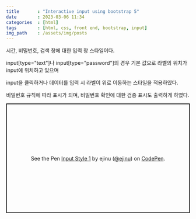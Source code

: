 ```yaml
---
title       : "Interactive input using bootstrap 5"
date        : 2023-03-06 11:34
categories  : [html]
tags        : [html, css, front end, bootstrap, input]
img_path    : /assets/img/posts
---
```


시간, 비밀번호, 검색 창에 대한 입력 창 스타일이다.

input[type="text"]나 input[type="password"]의 경우 기본 값으로 라벨의 위치가 input에 위치하고 있으며

input을 클릭하거나 데이터를 입력 시 라벨이 위로 이동하는 스타일을 적용하였다.

비밀번호 규칙에 따라 표시가 되며, 비밀번호 확인에 대한 검증 표시도 출력하게 하였다.

<p class="codepen" data-height="500" data-theme-id="dark" data-default-tab="result" data-slug-hash="jOvLMKo" data-user="ejinu" style="height: 300px; box-sizing: border-box; display: flex; align-items: center; justify-content: center; border: 2px solid; margin: 1em 0; padding: 1em;">
  <span>See the Pen <a href="https://codepen.io/ejinu/pen/jOvLMKo">
  Input Style 1</a> by ejinu (<a href="https://codepen.io/ejinu">@ejinu</a>)
  on <a href="https://codepen.io">CodePen</a>.</span>
</p>
<script async src="https://cpwebassets.codepen.io/assets/embed/ei.js"></script>